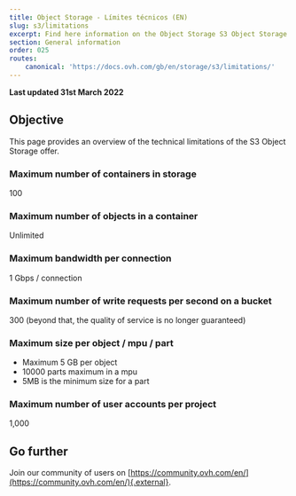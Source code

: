 ```yaml
---
title: Object Storage - Límites técnicos (EN)
slug: s3/limitations
excerpt: Find here information on the Object Storage S3 Object Storage limitations
section: General information
order: 025
routes:
    canonical: 'https://docs.ovh.com/gb/en/storage/s3/limitations/'
---
```


**Last updated 31st March 2022**

## Objective

This page provides an overview of the technical limitations of the S3 Object Storage offer.

### Maximum number of containers in storage

100

### Maximum number of objects in a container

Unlimited

### Maximum bandwidth per connection

1 Gbps / connection

### Maximum number of write requests per second on a bucket

300 (beyond that, the quality of service is no longer guaranteed)

### Maximum size per object / mpu / part

- Maximum 5 GB per object
- 10000 parts maximum in a mpu
- 5MB is the minimum size for a part

### Maximum number of user accounts per project

1,000

## Go further

Join our community of users on [https://community.ovh.com/en/](https://community.ovh.com/en/){.external}.
